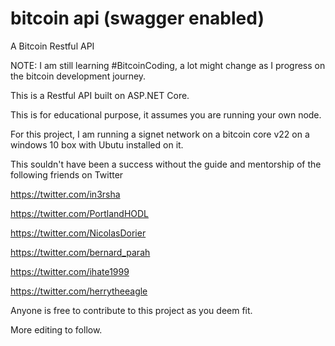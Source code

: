 # bitcoin api (swagger enabled)
A Bitcoin Restful API 

NOTE: I am still learning #BitcoinCoding, a lot might change as I progress on the bitcoin development journey.

This is a Restful API built on ASP.NET Core.

This is for educational purpose, it assumes you are running your own node.

For this project, I am running a signet network on a bitcoin core v22 on a windows 10 box with Ubutu installed on it. 

This souldn't have been a success without the guide and mentorship of the following friends on Twitter

https://twitter.com/in3rsha

https://twitter.com/PortlandHODL

https://twitter.com/NicolasDorier

https://twitter.com/bernard_parah

https://twitter.com/ihate1999

https://twitter.com/herrytheeagle


Anyone is free to contribute to this project as you deem fit.

More editing to follow.



